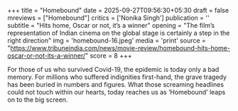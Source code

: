+++
title = "Homebound"
date = 2025-09-27T09:56:30+05:30
draft = false
mreviews = ["Homebound"]
critics = ['Nonika Singh']
publication = ''
subtitle = "Hits home, Oscar or not, it’s a winner"
opening = "The film’s representation of Indian cinema on the global stage is certainly a step in the right direction"
img = 'homebound-16.jpeg'
media = 'print'
source = "https://www.tribuneindia.com/news/movie-review/homebound-hits-home-oscar-or-not-its-a-winner/"
score = 8
+++

For those of us who survived Covid-19, the epidemic is today only a bad memory. For millions who suffered indignities first-hand, the grave tragedy has been buried in numbers and figures. What those screaming headlines could not touch within our hearts, today reaches us as ‘Homebound’ leaps on to the big screen.
